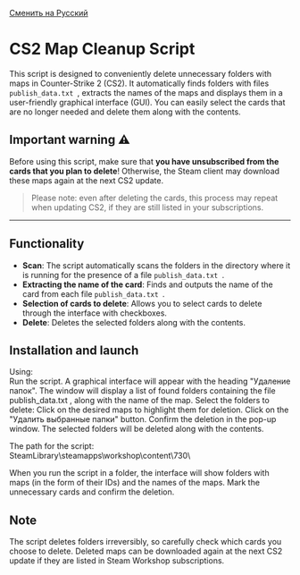 [Сменить на Русский](https://github.com/N1k3YB/CS2-WorkShop-Cleaner/blob/main/readme.md)

# CS2 Map Cleanup Script

This script is designed to conveniently delete unnecessary folders with maps in Counter-Strike 2 (CS2). It automatically finds folders with files `publish_data.txt `, extracts the names of the maps and displays them in a user-friendly graphical interface (GUI). You can easily select the cards that are no longer needed and delete them along with the contents.

## Important warning ⚠️
Before using this script, make sure that **you have unsubscribed from the cards that you plan to delete**! Otherwise, the Steam client may download these maps again at the next CS2 update.

> Please note: even after deleting the cards, this process may repeat when updating CS2, if they are still listed in your subscriptions.

---

## Functionality
- **Scan**: The script automatically scans the folders in the directory where it is running for the presence of a file `publish_data.txt `.
- **Extracting the name of the card**: Finds and outputs the name of the card from each file `publish_data.txt `.
- **Selection of cards to delete**: Allows you to select cards to delete through the interface with checkboxes.
- **Delete**: Deletes the selected folders along with the contents.

## Installation and launch

Using:  
Run the script. A graphical interface will appear with the heading "Удаление папок".
The window will display a list of found folders containing the file publish_data.txt , along with the name of the map.
Select the folders to delete:
Click on the desired maps to highlight them for deletion.
Click on the "Удалить выбранные папки" button.
Confirm the deletion in the pop-up window. The selected folders will be deleted along with the contents.

The path for the script:  
SteamLibrary\steamapps\workshop\content\730\  
  
When you run the script in a folder, the interface will show folders with maps (in the form of their IDs) and the names of the maps. Mark the unnecessary cards and confirm the deletion.

## Note
The script deletes folders irreversibly, so carefully check which cards you choose to delete. Deleted maps can be downloaded again at the next CS2 update if they are listed in Steam Workshop subscriptions.
